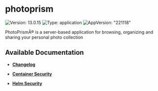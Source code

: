 # photoprism

![Version: 13.0.15](https://img.shields.io/badge/Version-13.0.15-informational?style=flat-square) ![Type: application](https://img.shields.io/badge/Type-application-informational?style=flat-square) ![AppVersion: "221118"](https://img.shields.io/badge/AppVersion-"221118"-informational?style=flat-square)

PhotoPrismÂ® is a server-based application for browsing, organizing and sharing your personal photo collection

## Available Documentation

- [**Changelog**](CHANGELOG)

- [**Container Security**](container-security)

- [**Helm Security**](helm-security)

